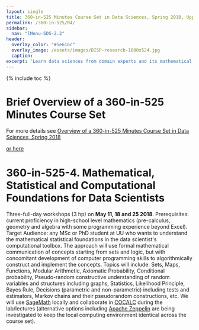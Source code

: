 ```yaml
---
layout: single
title: 360-in-525 Minutes Course Set in Data Sciences, Spring 2018, Uppsala
permalink: /360-in-525/04/
sidebar:
  nav: "lMenu-SDS-2.2"
header:
  overlay_color: "#5e616c"
  overlay_image: /assets/images/DISP-research-1600x524.jpg
  caption: 
excerpt: 'Learn data sciences from domain experts and its mathematical foundations while getting your hands dirty with real data.<br /><br /><br />{::nomarkdown}<iframe style="display: inline-block;" src="https://ghbtns.com/github-btn.html?user=lamastex&repo=scalable-data-science&type=star&count=true&size=large" frameborder="0" scrolling="0" width="160px" height="30px"></iframe> <iframe style="display: inline-block;" src="https://ghbtns.com/github-btn.html?user=lamastex&repo=scalable-data-science&type=fork&count=true&size=large" frameborder="0" scrolling="0" width="158px" height="30px"></iframe>{:/nomarkdown}'
---
```

{% include toc %}

# Brief Overview of a 360-in-525 Minutes Course Set
 
For more details see [Overview of a 360-in-525 Minutes Course Set in Data Sciences, Spring 2018](/2018/Spring/UU/) 

[or here](/360-in-525/overview/)

<html>
  <head>
    <script type="text/javascript" src="https://www.gstatic.com/charts/loader.js"></script>
    <script type="text/javascript">
      google.charts.load('current', {packages:["orgchart"]});
      google.charts.setOnLoadCallback(drawChart);

      function drawChart() {
        var data = new google.visualization.DataTable();
        data.addColumn('string', 'CourseName');
        data.addColumn('string', 'Prereq');
        data.addColumn('string', 'CourseTip');

        // For each orgchart box, provide the name, coursename, coursedate and coursetip to show.
        data.addRows([
          [{v:'360-in-525-1', f:'360-in-525-1: Intro to Apache Spark for Data Scientists (1 hp)<div style="color:red; font-style:italic">On April 20 2018</div>'},
           '', 'This is a one-full-day workshop (1 hp) on April 20 2018 on Apache Spark, one of the most widely used open-source and commercially friendly software for analysing big data in industry and academia.'],
          [{v:'360-in-525-2', f:'360-in-525-2: Social Media and Big Data (2 hp) <div style="color:red; font-style:italic">On April 26 and 27 2018</div>'},
           '360-in-525-1', 'This is a two-full-days workshop (2 hp) on April 26-27 2018. Prerequisites: 360-in-525-1 or ‘Introduction to data Science (the Fall 2017 course)’. The first day will be an introduction to the domain by Professor Simon Lindgren, a digital sociologist from Umea and the second day will build towards making one’s own twitter experimental designs in real-time. We will formalise notions like the Where Am I? Operator in a given population ideological tree or forest of retweet networks and try digesting gdelt global news streams with embeddings and models, if time permits.'],
          [{v:'360-in-525-3', f:'360-in-525-3: Geospatial Analytics and Big Data (2 hp) <div style="color:red; font-style:italic">On May 3 and 4 2018</div>'},
           '360-in-525-1', 'This is a two-full-days workshop (2 hp) on May 3-4 2018. Prerequisites: 360-in-525-1 or ‘Introduction to data Science’. The first day will be done by domain experts from Uppsala University’s Department of Social and Economic Geography in order to introduce the basic problems and datasets of the field with hands-on lab tutorials in non-distributed geospatial analytics. The second day will be on distributed geospatial analytics over real datasets that can be scaled to petabytes (syllabus is jointly designed with experts in London’s big data industry).'],
          [{v: '360-in-525-5', f:'360-in-525-5: Population Genetics and Big Data (1+1 hp) <div style="color:red; font-style:italic">On May 31 and June 1 2018</div>'}, 
           '360-in-525-4', 'Two-full-day workshops (2 hp) on May 31 and June 1 2018. The first day will be on the basic theories in current population genetics and genomics. The second day will use ADAM and possibly Hail over Apache Spark. Prerequisite for May 31 is 360-in-525-4 or equivalent and for June 1 is 360-in-525-1 or ‘Introduction to data Science’.'],
          [{v:'360-in-525-4', f:'360-in-525-4: Mathematical, Statistical and Computational Foundations for Data Scientists (3 hp) <div style="color:red; font-style:italic">On May 11, 18 and 25 2018</div>'}, 
           '', 'Three-full-day workshops (3 hp) on May 11, 18 and 25 2018. Prerequisites: current proficiency in high-school level mathematics (pre-calculus, geometry and algebra with some programming experience beyond Excel). Target Audience: any MSc or PhD student at UU who wants to understand the mathematical statistical foundations in the data scientist’s computational toolbox. The approach will use formal mathematical communication of concepts starting from sets and logic, but with concomitant development of computer programming skills to algorithmically construct and implement the concepts. Topics will include: Sets, Maps, Functions, Modular Arithmetic, Axiomatic Probability, Conditional probability, Pseudo-random constructive understanding of random variables and structures including graphs, Statistics, Likelihood Principle, Bayes Rule, Decisions (parametric and non-parametric) including tests and estimators, Markov chains and their pseudorandom constructions, etc. We will use SageMath locally and collaborate in COCALC during the lab/lectures.'],
[{v: '360-in-525-0', f: '360-in-525-0: Mathematical Statistical Learning Theory Series; An L1 View (1 hp) <div style="color:red; font-style:italic">Time TBA in Period 4</div>'},
         '','This course will introduce a PhD student in mathematics or mathematical statistics to one of the fundamental problems at the very core of various probabilistic theories of decision-making. We will mainly focus on the relation between the combinatorial geometric complexity of the (sigma) algebras of a simple measurable space and the rates of convergence of empirical measures over them in one of the simplest posable decision problems – nonparametric density estimation of an unknown density f in L1 based on finitely many observations drawn independently from it, but without making any mathematical compromise whatsoever, and thereby giving the so-called universal performance guarantee. This course was given in another form at CMAP, Ecole Polytechnique, Palaiseau, France for PhD students in mathematics there. Students in Geometry and Combinatorial probability as well as analysis may find this course insightful for their own research, as one of the basic theorems involves the combined use of several unique inequalities in a specific partial order of implications. The emphasis will involve constructive mathematics and perhaps delve into tree arithmetics towards such decision with universal performance guarantees along with their combinatorial, algebraic and analytic properties if time permits. Unfortunately such guarantees are not available for big data sets and may be necessary for being able to impose legal requirements and standards on automated decision-making systems.']
        ]);

        // Create the chart.
        var chart = new google.visualization.OrgChart(document.getElementById('chart_div'));
        // Draw the chart, setting the allowHtml option to true for the tooltips.
        chart.draw(data, {allowHtml:true});
      }
   </script>
    </head>
  <body>
    <div id="chart_div"></div>
  </body>
</html>


# 360-in-525-4. Mathematical, Statistical and Computational Foundations for Data Scientists
 
Three-full-day workshops (3 hp) on **May 11, 18 and 25 2018**. Prerequisites: current proficiency in high-school level mathematics (pre-calculus, geometry and algebra with some programming experience beyond Excel). Target Audience: any MSc or PhD student at UU who wants to understand the mathematical statistical foundations in the data scientist's computational toolbox. The approach will use formal mathematical communication of concepts starting from sets and logic, but with concomitant development of computer programming skills to algorithmically construct and implement the concepts. Topics will include: Sets, Maps, Functions, Modular Arithmetic, Axiomatic Probability, Conditional probability, Pseudo-random constructive understanding of random variables and structures including graphs, Statistics, Likelihood Principle, Bayes Rule, Decisions (parametric and non-parametric) including tests and estimators, Markov chains and their pseudorandom constructions, etc. We will use [SageMath](http://www.sagemath.org/) locally and collaborate in [COCALC](https://cocalc.com/) during the lab/lectures (alternative options including [Apache Zeppelin](https://zeppelin.apache.org/) are being investigated to keep the local computing environment identical across the course set).

